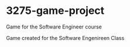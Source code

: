 # 3275-game-project
Game for the Software Engineer course

Game created for the Software Engenireen Class
